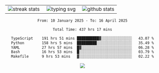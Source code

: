 <div align="center">
  <table style="border: none;" border="0" cellspacing="0" cellpadding="0">
    <tr>
      <td align="center" width="33%">
        <img src="https://github-readme-streak-stats.herokuapp.com/?user=kurtismassey&theme=tokyonight&hide_border=true" alt="streak stats" />
      </td>
      <td align="center" width="33%">
        <img src="https://readme-typing-svg.herokuapp.com/?font=Fira+Code&weight=600&size=15&duration=4000&pause=1000&color=00FF00&center=true&vCenter=true&random=false&width=150&lines=Hey%2C+I%27m+Kurtis!" alt="typing svg" />
      </td>
      <td align="center" width="33%">
        <img src="https://github-readme-stats.vercel.app/api?username=kurtismassey&show_icons=true&theme=tokyonight&hide_title=true" alt="github stats" />
      </td>
    </tr>
  </table>
</div>
<div align="center">

<!--START_SECTION:waka-->

```txt
From: 10 January 2025 - To: 16 April 2025

Total Time: 437 hrs 17 mins

TypeScript    191 hrs 51 mins ██████████▓░░░░░░░░░░░░░░   43.07 %
Python        158 hrs 5 mins  █████████░░░░░░░░░░░░░░░░   35.49 %
YAML          27 hrs 57 mins  █▓░░░░░░░░░░░░░░░░░░░░░░░   06.28 %
Bash          16 hrs 53 mins  █░░░░░░░░░░░░░░░░░░░░░░░░   03.79 %
Makefile      9 hrs 53 mins   ▓░░░░░░░░░░░░░░░░░░░░░░░░   02.22 %
```

<!--END_SECTION:waka-->

  <img src="https://github-readme-activity-graph.vercel.app/graph?username=kurtismassey&theme=tokyo-night&hide_border=true&custom_title=Contribution%20Graph" />

</div>